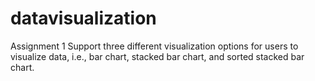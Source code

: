 # datavisualization
Assignment 1
Support three different visualization options for users to visualize data, i.e., bar chart, stacked bar chart, and sorted stacked bar chart.
